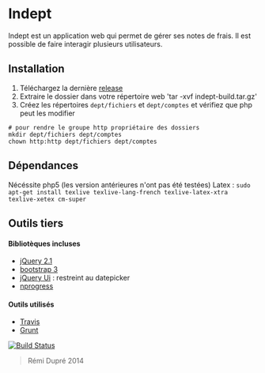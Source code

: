 Indept
======

Indept est un application web qui permet de gérer ses notes de frais. Il est possible de faire interagir plusieurs utilisateurs.


## Installation
1. Téléchargez la dernière [release](https://github.com/remi100756/Indept/releases)
2. Extraire le dossier dans votre répertoire web
'tar -xvf indept-build.tar.gz'
3. Créez les répertoires `dept/fichiers` et `dept/comptes` et vérifiez que php peut les modifier
```
# pour rendre le groupe http propriétaire des dossiers
mkdir dept/fichiers dept/comptes
chown http:http dept/fichiers dept/comptes
```


## Dépendances
Nécéssite php5 (les version antérieures n'ont pas été testées)
Latex : ```sudo apt-get install texlive texlive-lang-french texlive-latex-xtra texlive-xetex cm-super```

## Outils tiers

#### Bibliotèques incluses
- [jQuery 2.1](https://duckduckgo.com/l/?kh=-1&uddg=http%3A%2F%2Fjquery.com%2F)
- [bootstrap 3](http://getbootstrap.com)
- [jQuery Ui](https://duckduckgo.com/l/?kh=-1&uddg=http%3A%2F%2Fjqueryui.com%2F) : restreint au datepicker
- [nprogress](http://ricostacruz.com/nprogress/)

#### Outils utilisés
- [Travis](https://travis-ci.org/)
- [Grunt](http://gruntjs.com/)



[![Build Status](https://travis-ci.org/remi100756/Indept.svg?branch=master)](https://travis-ci.org/remi100756/Indept)

> Rémi Dupré
> 2014

